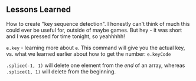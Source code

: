 ## Lessons Learned

How to create "key sequence detection". I honestly can't think of much this could ever be useful for, outside of maybe games. But hey - it was short and I was pressed for time tonight, so yeahhhhh!

`e.key` - learning more about `e`. This command will give you the actual key, vs. what we learned earlier about how to get the number: `e.keyCode`

`.splice(-1, 1)` will delete one element from the *end* of an array, whereas `.splice(1, 1)` will delete from the beginning.
